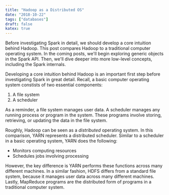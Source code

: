 ```yaml
---
title: "Hadoop as a Distributed OS"
date: "2018-10-22"
tags: ["databases"]
draft: false
katex: true
---
```


Before investigating Spark in detail, we should develop a core intuition behind Hadoop. This post compares Hadoop to a traditional computer operating system. In the coming posts, we'll begin exploring generic objects in the Spark API. Then, we'll dive deeper into more low-level concepts, including the Spark internals.

Developing a core intuition behind Hadoop is an important first step before investigating Spark in great detail. Recall, a basic computer operating system constists of two essential components:
1. A file system
2. A scheduler

As a reminder, a file system manages user data. A scheduler manages any running process or program in the system. These programs involve storing, retrieving, or updating the data in the file system.

Roughly, Hadoop can be seen as a *distributed* operating system. In this comparison, YARN represents a distributed scheduler. Similar to a scheduler in a basic operating system, YARN does the following:
- Monitors computing resources
- Schedules jobs involving processing

However, the key difference is YARN performs these functions across many different machines. In a similar fashion, HDFS differs from a standard file system, because it manages user data across many different machines. Lastly, MapReduce programs are the distributed form of programs in a traditional computer system.

